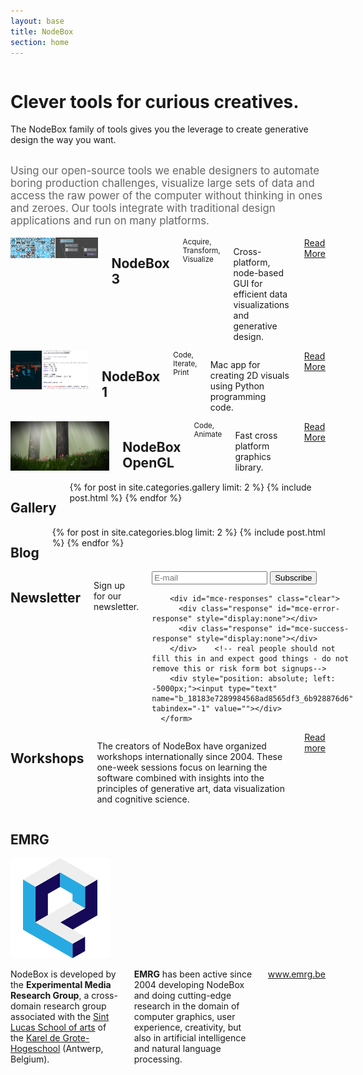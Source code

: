```yaml
---
layout: base
title: NodeBox
section: home
---
```

<div class="hero row">
  <div class="sixteen columns">
    <div class="hero-text">
      <h1>Clever tools for curious creatives.</h1>
      <p>The NodeBox family of tools gives you the leverage to create generative design the way you want.</p>
    </div>
  </div>
</div>

<div class="summary row">
  <div class="sixteen columns">
    <p style="font-size: 120%; color: #666">Using our open-source tools we enable designers to automate boring production challenges, visualize large sets of data and access the raw power of the computer without thinking in ones and zeroes. Our tools integrate with traditional design applications and run on many platforms.</p>
  </div>
</div>

<div class="versions row">
  <div class="eight columns featured app">
    <a href="/node/">
      <img src="/media/homepage/nodebox-3.jpg" alt="NodeBox 3 screenshot">
    </a>
    <h2>NodeBox 3</h2>
    <small>Acquire, Transform, Visualize</small>
    <p>Cross-platform, node-based GUI for efficient data visualizations and generative design.</p>
    <a class="read-more" href="/node/">Read More</a>
  </div>
  <div class="four columns app">
    <a href="/code/">
      <img src="/media/homepage/nodebox-1.jpg" alt="NodeBox 1 screenshot">
    </a>
    <h2>NodeBox 1</h2>
    <small>Code, Iterate, Print</small>
    <p>Mac app for creating 2D visuals using Python programming code.</p>
    <a class="read-more" href="/code/">Read More</a>
  </div>
  <div class="four columns app">
    <a href="/opengl/">
      <img src="/media/homepage/nodebox-opengl.jpg" alt="NodeBox OpenGL screenshot">
    </a>
    <h2>NodeBox OpenGL</h2>
    <small>Code, Animate</small>
    <p>Fast cross platform graphics library.</p>
    <a class="read-more" href="/opengl/">Read More</a>
  </div>
</div>

<div class="gallery row">
  <div class="eight columns">
  <h2>Gallery</h2>
  {% for post in site.categories.gallery limit: 2 %}
    {% include post.html %}
  {% endfor %}
  </div>
  <div class="eight columns">
  <h2>Blog</h2>
  {% for post in site.categories.blog limit: 2 %}
    {% include post.html %}
  {% endfor %}
  </div>
</div>

<div class="connect row">
  <div class="eight columns">
    <h2>Newsletter</h2>
    <p>Sign up for our newsletter.</p>
      <form action="//nodebox.us7.list-manage.com/subscribe/post?u=18183e7289984568ad8565df3&amp;id=6b928876d6" method="post" id="mc-embedded-subscribe-form" name="mc-embedded-subscribe-form" class="validate" target="_blank" novalidate>
        <div>
          <input type="email" placeholder="E-mail" name="EMAIL" id="mce-EMAIL" />
          <input type="submit" value="Subscribe" name="subscribe" id="mc-embedded-subscribe" />
        </div>

        <div id="mce-responses" class="clear">
          <div class="response" id="mce-error-response" style="display:none"></div>
          <div class="response" id="mce-success-response" style="display:none"></div>
        </div>    <!-- real people should not fill this in and expect good things - do not remove this or risk form bot signups-->
        <div style="position: absolute; left: -5000px;"><input type="text" name="b_18183e7289984568ad8565df3_6b928876d6" tabindex="-1" value=""></div>
      </form>
  </div>
  <div class="eight columns">
    <h2>Workshops</h2>
    <p>The creators of NodeBox have organized workshops internationally since 2004. These one-week sessions focus on learning the software combined with insights into the principles of generative art, data visualization and cognitive science.</p>
    <a class="read-more" href="http://www.emrg.be/teaching/">Read more</a>
  </div>
</div>

<div class="emrg row">
  <h2 class="fourteen columns offset-by-two">EMRG</h2>
  <div class="two columns">
    <a href="http://www.emrg.be/"><img src="/media/homepage/emrg-logo.png" alt="Logo of EMRG"></a>
  </div>
  <div class="six columns">
    <p>NodeBox is developed by the <strong>Experimental Media Research Group</strong>, a cross-domain research group associated with the <a href="http://www.sintlucasantwerpen.be/">Sint Lucas School of arts</a> of the <a href="http://www.kdg.be/">Karel de Grote-Hogeschool</a> (Antwerp, Belgium). </p>
    <p><strong>EMRG</strong> has been active since 2004 developing NodeBox and doing cutting-edge research in the domain of computer graphics, user experience, creativity, but also in artificial intelligence and natural language processing.</p>
    <p><a href="http://www.emrg.be/">www.emrg.be</a></p>
  </div>
</div>

